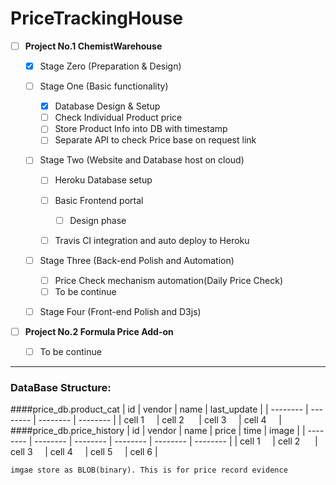 #   PriceTrackingHouse

- [ ]   **Project No.1    ChemistWarehouse**
    - [x]   Stage Zero  (Preparation & Design)

    - [ ]   Stage One   (Basic functionality)
    
        - [x] Database Design & Setup
        - [ ] Check Individual Product price
        - [ ] Store Product Info into DB with timestamp
        - [ ] Separate API to check Price base on request link
    
    - [ ]   Stage Two   (Website and Database host on cloud)
    
        - [ ] Heroku Database setup
        - [ ] Basic Frontend portal
        
            - [ ] Design phase
            
        - [ ] Travis CI integration and auto deploy to Heroku
        
    - [ ]   Stage Three (Back-end Polish and Automation)
    
        - [ ] Price Check mechanism automation(Daily Price Check)
        - [ ] To be continue
        
    - [ ]   Stage Four  (Front-end Polish and D3js)


- [ ]   __Project No.2    Formula Price Add-on__
    - [ ]   To be continue



***

### DataBase Structure:

####price_db.product_cat
| id   | vendor  | name  | last_update  |
| -------- | -------- | -------- | -------- | 
| cell 1  ­ ­ ­ ­  | cell 2  ­ ­ ­ ­ ­  | cell 3  ­ ­ ­ ­  | cell 4  ­ ­ ­ ­ |  
####price_db.price_history
| id   | vendor  | name  | price  | time  | image  | 
| -------- | -------- | -------- | -------- | -------- | -------- | 
| cell 1  ­ ­ ­ ­  | cell 2  ­ ­ ­ ­ ­  | cell 3  ­ ­ ­ ­  | cell 4  ­ ­ ­ ­  | cell 5  ­ ­ ­ ­  | cell 6  ­ ­ ­ ­  | 

`imgae store as BLOB(binary). This is for price record evidence`

